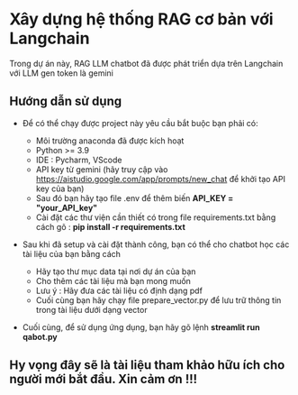 # Xây dựng hệ thống RAG cơ bản với Langchain


Trong dự án này, RAG LLM chatbot đã được phát triển dựa trên Langchain với LLM gen token là gemini

## Hướng dẫn sử dụng
* Để có thể chạy được project này yêu cầu bắt buộc bạn phải có:
  * Môi trường anaconda đã được kích hoạt
  * Python >= 3.9
  * IDE : Pycharm, VScode
  * API key từ gemini (hãy truy cập vào https://aistudio.google.com/app/prompts/new_chat để khởi tạo API key của bạn)
  * Sau đó bạn hãy tạo file .env để thêm biến **API_KEY = "your_API_key"**
  * Cài đặt các thư viện cần thiết có trong file requirements.txt bằng cách gõ : **pip install -r requirements.txt**
  
* Sau khi đã setup và cài đặt thành công, bạn có thể cho chatbot học các tài liệu của bạn bằng cách
  * Hãy tạo thư mục data tại nơi dự án của bạn
  * Cho thêm các tài liệu mà bạn mong muốn
  * Lưu ý : Hãy đưa các tài liệu có định dạng pdf
  * Cuối cùng bạn hãy chạy file prepare_vector.py để lưu trữ thông tin trong tài liệu dưới dạng vector

* Cuối cùng, để sử dụng ứng dụng, bạn hãy gõ lệnh **streamlit run qabot.py**

## Hy vọng đây sẽ là tài liệu tham khảo hữu ích cho người mới bắt đầu. Xin cảm ơn !!!